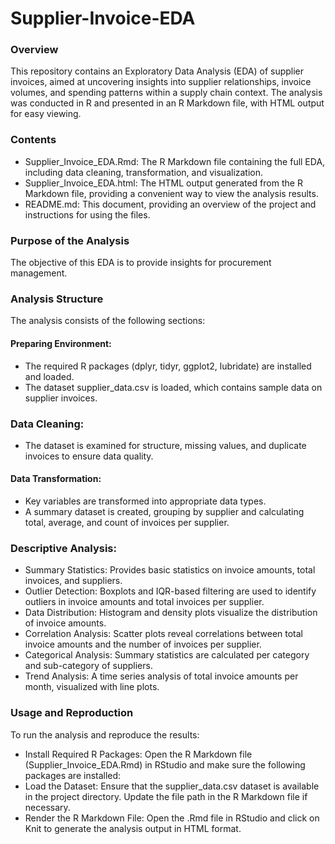 # Supplier-Invoice-EDA

### Overview
This repository contains an Exploratory Data Analysis (EDA) of supplier invoices, aimed at uncovering insights into supplier relationships, invoice volumes, and spending patterns within a supply chain context. The analysis was conducted in R and presented in an R Markdown file, with HTML output for easy viewing.

### Contents
* Supplier_Invoice_EDA.Rmd: The R Markdown file containing the full EDA, including data cleaning, transformation, and visualization.
* Supplier_Invoice_EDA.html: The HTML output generated from the R Markdown file, providing a convenient way to view the analysis results.
* README.md: This document, providing an overview of the project and instructions for using the files.

### Purpose of the Analysis
The objective of this EDA is to provide insights for procurement management.

### Analysis Structure
The analysis consists of the following sections:

#### Preparing Environment:

* The required R packages (dplyr, tidyr, ggplot2, lubridate) are installed and loaded.
* The dataset supplier_data.csv is loaded, which contains sample data on supplier invoices.

### Data Cleaning:

* The dataset is examined for structure, missing values, and duplicate invoices to ensure data quality.

#### Data Transformation:

* Key variables are transformed into appropriate data types.
* A summary dataset is created, grouping by supplier and calculating total, average, and count of invoices per supplier.

### Descriptive Analysis:

* Summary Statistics: Provides basic statistics on invoice amounts, total invoices, and suppliers.
* Outlier Detection: Boxplots and IQR-based filtering are used to identify outliers in invoice amounts and total invoices per supplier.
* Data Distribution: Histogram and density plots visualize the distribution of invoice amounts.
* Correlation Analysis: Scatter plots reveal correlations between total invoice amounts and the number of invoices per supplier.
* Categorical Analysis: Summary statistics are calculated per category and sub-category of suppliers.
* Trend Analysis: A time series analysis of total invoice amounts per month, visualized with line plots.

### Usage and Reproduction
To run the analysis and reproduce the results:

* Install Required R Packages: Open the R Markdown file (Supplier_Invoice_EDA.Rmd) in RStudio and make sure the following packages are installed:
* Load the Dataset: Ensure that the supplier_data.csv dataset is available in the project directory. Update the file path in the R Markdown file if necessary.
* Render the R Markdown File: Open the .Rmd file in RStudio and click on Knit to generate the analysis output in HTML format.

